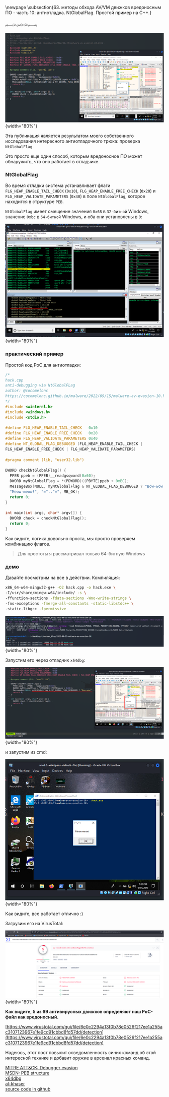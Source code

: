 \newpage
\subsection{63. методы обхода AV/VM движков вредоносным ПО - часть 10: антиотладка. NtGlobalFlag. Простой пример на C++.}

﷽

![av-evasion](./images/69/2022-09-15_16-30.png){width="80%"}

Эта публикация является результатом моего собственного исследования интересного антиотладочного трюка: проверка `NtGlobalFlag`.

Это просто еще один способ, которым вредоносное ПО может обнаружить, что оно работает в отладчике.

### NtGlobalFlag

Во время отладки система устанавливает флаги `FLG_HEAP_ENABLE_TAIL_CHECK` (`0x10`), `FLG_HEAP_ENABLE_FREE_CHECK` (`0x20`) и `FLG_HEAP_VALIDATE_PARAMETERS` (`0x40`) в поле `NtGlobalFlag`, которое находится в структуре `PEB`.

`NtGlobalFlag` имеет смещение значения `0x68` в `32-битной` Windows, значение `0xbc` в `64-битной` Windows, и оба они установлены в `0`:

![av-evasion](./images/69/2022-09-15_16-07.png){width="80%"}

### практический пример

Простой код PoC для антиотладки:

```cpp
/*
hack.cpp
anti-debugging via NtGlobalFLag
author: @cocomelonc
https://cocomelonc.github.io/malware/2022/09/15/malware-av-evasion-10.html
*/
#include <winternl.h>
#include <windows.h>
#include <stdio.h>

#define FLG_HEAP_ENABLE_TAIL_CHECK   0x10
#define FLG_HEAP_ENABLE_FREE_CHECK   0x20
#define FLG_HEAP_VALIDATE_PARAMETERS 0x40
#define NT_GLOBAL_FLAG_DEBUGGED (FLG_HEAP_ENABLE_TAIL_CHECK | 
FLG_HEAP_ENABLE_FREE_CHECK | FLG_HEAP_VALIDATE_PARAMETERS)

#pragma comment (lib, "user32.lib")

DWORD checkNtGlobalFlag() {
  PPEB ppeb = (PPEB)__readgsqword(0x60);
  DWORD myNtGlobalFlag = *(PDWORD)((PBYTE)ppeb + 0xBC);
  MessageBox(NULL, myNtGlobalFlag & NT_GLOBAL_FLAG_DEBUGGED ? "Bow-wow!" : 
  "Meow-meow!", "=^..^=", MB_OK);
  return 0;
}

int main(int argc, char* argv[]) {
  DWORD check = checkNtGlobalFlag();
  return 0;
}
```

Как видите, логика довольно проста, мы просто проверяем комбинацию флагов.

> Для простоты я рассматривал только 64-битную Windows

### демо

Давайте посмотрим на все в действии. Компиляция:

```bash
x86_64-w64-mingw32-g++ -O2 hack.cpp -o hack.exe \
-I/usr/share/mingw-w64/include/ -s \
-ffunction-sections -fdata-sections -Wno-write-strings \
-fno-exceptions -fmerge-all-constants -static-libstdc++ \
-static-libgcc -fpermissive
```

![av-evasion](./images/69/2022-09-15_16-03.png){width="80%"}

Запустим его через отладчик `x64dbg`:

![av-evasion](./images/69/2022-09-15_16-31.png){width="80%"}

и запустим из cmd:

![av-evasion](./images/69/2022-09-15_16-32.png){width="80%"}

Как видите, все работает отлично :)

Загрузим его на VirusTotal:

![av-evasion](./images/69/2022-09-16_01-14.png){width="80%"}

**Как видите, 5 из 69 антивирусных движков определяют наш PoC-файл как вредоносный.**

[https://www.virustotal.com/gui/file/6e0c2294a13f0b78e0526f217ee1a255ac3107123967e1fe9cd91cbbd8fd57dd/detection](https://www.virustotal.com/gui/file/6e0c2294a13f0b78e0526f217ee1a255ac3107123967e1fe9cd91cbbd8fd57dd/detection)

Надеюсь, этот пост повысит осведомленность синих команд об этой интересной технике и добавит оружие в арсенал красных команд.

[MITRE ATT&CK: Debugger evasion](https://attack.mitre.org/techniques/T1622/)       
[MSDN: PEB structure](https://docs.microsoft.com/en-us/windows/win32/api/winternl/ns-winternl-peb)     
[x64dbg](https://github.com/x64dbg/x64dbg)     
[al-khaser](https://github.com/LordNoteworthy/al-khaser)    
[source code in github](https://github.com/cocomelonc/meow/tree/master/2022-09-15-malware-av-evasion-10)    
